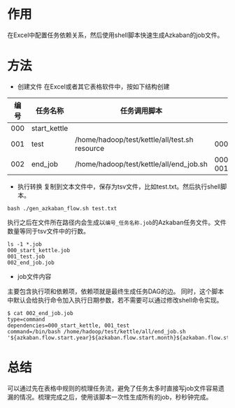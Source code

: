 # 作用
在Excel中配置任务依赖关系，然后使用shell脚本快速生成Azkaban的job文件。

# 方法
* 创建文件
在Excel或者其它表格软件中，按如下结构创建

|编号|任务名称|任务调用脚本|依赖|
|--- |--------|--------|----|
|000|start_kettle|||
|001|test|/home/hadoop/test/kettle/all/test.sh resource|000_start_kettle|
|002|end_job|/home/hadoop/test/kettle/all/end_job.sh|000_start_kettle, 001_test|

* 执行转换
复制到文本文件中，保存为tsv文件，比如test.txt。然后执行shell脚本。

```shell
bash ./gen_azkaban_flow.sh test.txt
```

执行之后在文件所在路径内会生成以`编号_任务名称.job`的Azkaban任务文件。文件数量等同于tsv文件中的行数。

```shell
ls -1 *.job
000_start_kettle.job
001_test.job
002_end_job.job
```

* job文件内容

主要包含执行项和依赖项，依赖项就是最终生成任务DAG的边。
同时，这个脚本中默认会给执行命令加入执行日期参数，若不需要可以通过修改shell命令实现。

```shell
$ cat 002_end_job.job 
type=command
dependencies=000_start_kettle, 001_test
command=/bin/bash /home/hadoop/test/kettle/all/end_job.sh '${azkaban.flow.start.year}${azkaban.flow.start.month}${azkaban.flow.start.day}'
```



# 总结

可以通过先在表格中规则的梳理任务流，避免了任务太多时直接写job文件容易遗漏的情况。梳理完成之后，使用该脚本一次性生成所有的job，秒秒钟完成。